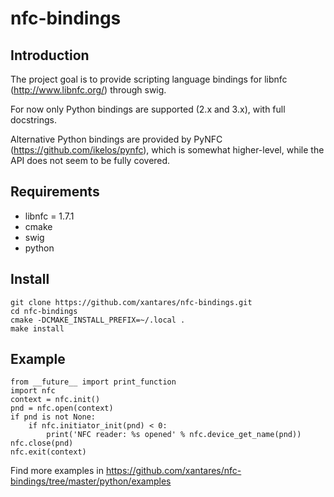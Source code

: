 nfc-bindings
============

Introduction
------------

The project goal is to provide scripting language bindings for libnfc (http://www.libnfc.org/) through swig.

For now only Python bindings are supported (2.x and 3.x), with full docstrings.

Alternative Python bindings are provided by PyNFC (https://github.com/ikelos/pynfc), which is somewhat higher-level, while the API does not seem to be fully covered.

Requirements
------------

  * libnfc = 1.7.1
  * cmake
  * swig
  * python

Install
-------

    git clone https://github.com/xantares/nfc-bindings.git
    cd nfc-bindings
    cmake -DCMAKE_INSTALL_PREFIX=~/.local .
    make install

Example
-------

    from __future__ import print_function
    import nfc
    context = nfc.init()
    pnd = nfc.open(context)
    if pnd is not None:
        if nfc.initiator_init(pnd) < 0:
            print('NFC reader: %s opened' % nfc.device_get_name(pnd))
    nfc.close(pnd)
    nfc.exit(context)

Find more examples in https://github.com/xantares/nfc-bindings/tree/master/python/examples



